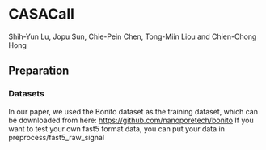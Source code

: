 # CASACall

Shih-Yun Lu, Jopu Sun, Chie-Pein Chen, Tong-Miin Liou and Chien-Chong Hong

## Preparation
### Datasets
In our paper, we used the Bonito dataset as the training dataset, which can be downloaded from here: https://github.com/nanoporetech/bonito
If you want to test your own fast5 format data, you can put your data in  preprocess/fast5_raw_signal



